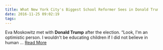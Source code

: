 ```yaml
---
title: What New York City's Biggest School Reformer Sees in Donald Trump
date: 2016-11-25 09:02:19
tags:
---
```

Eva Moskowitz met with <b>Donald Trump</b> after the election. “Look, I&#39;m an optimistic person. I wouldn&#39;t be educating children if I did not believe in human&nbsp;...
[Read More](http://www.newyorker.com/news/news-desk/what-new-york-citys-biggest-school-reformer-sees-in-donald-trump)